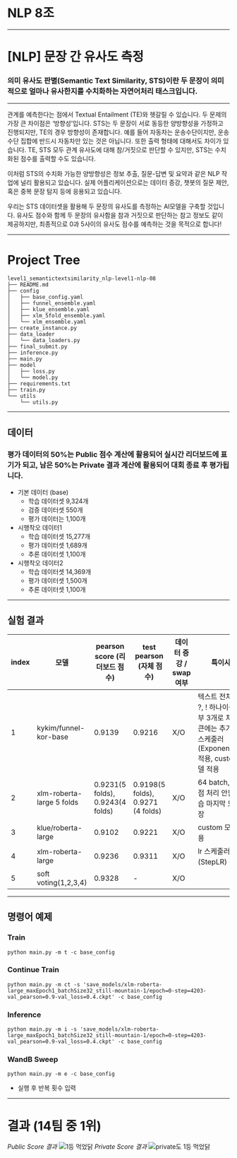 # NLP 8조

---

# [NLP] 문장 간 유사도 측정

### 의미 유사도 판별(Semantic Text Similarity, STS)이란 두 문장이 의미적으로 얼마나 유사한지를 수치화하는 자연어처리 태스크입니다.

---

관계를 예측한다는 점에서 Textual Entailment (TE)와 헷갈릴 수 있습니다. 두 문제의 가장 큰 차이점은 ‘방향성’입니다. STS는 두 문장이 서로 동등한 양방향성을 가정하고 진행되지만, TE의 경우 방향성이 존재합니다. 예를 들어 자동차는 운송수단이지만, 운송수단 집합에 반드시 자동차만 있는 것은 아닙니다. 또한 출력 형태에 대해서도 차이가 있습니다. TE, STS 모두 관계 유사도에 대해 참/거짓으로 판단할 수 있지만, STS는 수치화된 점수를 출력할 수도 있습니다.

이처럼 STS의 수치화 가능한 양방향성은 정보 추출, 질문-답변 및 요약과 같은 NLP 작업에 널리 활용되고 있습니다. 실제 어플리케이션으로는 데이터 증강, 챗봇의 질문 제안, 혹은 중복 문장 탐지 등에 응용되고 있습니다.

우리는 STS 데이터셋을 활용해 두 문장의 유사도를 측정하는 AI모델을 구축할 것입니다. 유사도 점수와 함께 두 문장의 유사함을 참과 거짓으로 판단하는 참고 정보도 같이 제공하지만, 최종적으로 0과 5사이의 유사도 점수를 예측하는 것을 목적으로 합니다!

---
# Project Tree
```
level1_semantictextsimilarity_nlp-level1-nlp-08
├── README.md
├── config
│   ├── base_config.yaml
│   ├── funnel_ensemble.yaml
│   ├── klue_ensemble.yaml
│   ├── xlm_5fold_ensemble.yaml
│   └── xlm_ensemble.yaml
├── create_instance.py
├── data_loader
│   └── data_loaders.py
├── final_submit.py
├── inference.py
├── main.py
├── model
│   ├── loss.py
│   └── model.py
├── requirements.txt
├── train.py
└── utils
    └── utils.py
```
---
## 데이터

### 평가 데이터의 50%는 Public 점수 계산에 활용되어 실시간 리더보드에 표기가 되고, 남은 50%는 Private 결과 계산에 활용되어 대회 종료 후 평가됩니다.

- 기본 데이터 (base)
  - 학습 데이터셋 9,324개
  - 검증 데이터셋 550개
  - 평가 데이터는 1,100개
- 시행착오 데이터1
  - 학습 데이터셋 15,277개
  - 평가 데이터셋 1,689개
  - 추론 데이터셋 1,100개
- 시행착오 데이터2
  - 학습 데이터셋 14,369개
  - 평가 데이터셋 1,500개
  - 추론 데이터셋 1,100개

---

## 실험 결과

| index | 모델                      | pearson score (리더보드 점수)    | test pearson &nbsp;(자체 점수)    | 데이터 증강 / swap 여부 | 특이사항                                                                                                            |
| ----- | ------------------------- | -------------------------------- | --------------------------------- | ----------------------- | ------------------------------------------------------------------------------------------------------------------- |
| 1     | kykim/funnel-kor-base     | 0.9139                           | 0.9216                            | X/O                     | 텍스트 전처리 ( ?, ! 하나이상도 전부 3개로 처리, 토큰에는 추가x), lr 스케줄러(ExponentialLR) 적용, custom 모델 적용 |
| 2     | xlm-roberta-large 5 folds | 0.9231(5 folds), 0.9243(4 folds) | 0.9198(5 folds), 0.9271 (4 folds) | X/O                     | 64 batch, 소수점 처리 안함, 학습 마지막 모델 저장                                                                   |
| 3     | klue/roberta-large        | 0.9102                           | 0.9221                            | X/O                     | custom 모델 적용                                                                                                    |
| 4     | xlm-roberta-large         | 0.9236                           | 0.9311                            | X/O                     | lr 스케줄러(StepLR) 적용                                                                                            |
| 5     | soft voting(1,2,3,4)      | 0.9328                           | -                                 | X/O                     |

---

## 명령어 예제

### Train

```
python main.py -m t -c base_config
```

### Continue Train

```
python main.py -m ct -s 'save_models/xlm-roberta-large_maxEpoch1_batchSize32_still-mountain-1/epoch=0-step=4203-val_pearson=0.9-val_loss=0.4.ckpt' -c base_config
```

### Inference

```
python main.py -m i -s 'save_models/xlm-roberta-large_maxEpoch1_batchSize32_still-mountain-1/epoch=0-step=4203-val_pearson=0.9-val_loss=0.4.ckpt' -c base_config
```

### WandB Sweep

```
python main.py -m e -c base_config
```

- 실행 후 반복 횟수 입력

---

# 결과 (14팀 중 1위)
<em>Public Score 결과</em>
![1등 먹었닭](https://user-images.githubusercontent.com/51015187/200264645-69841882-0ee7-4444-9d71-364238bb5809.png)
<em>Private Score 결과</em>
![private도 1등 먹었닭](https://user-images.githubusercontent.com/51015187/200264496-a7c35f09-cbef-47f6-a169-b5baa0480580.png)

